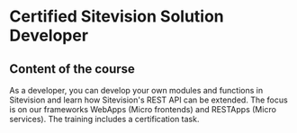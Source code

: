 # Certified Sitevision Solution Developer

## Content of the course
As a developer, you can develop your own modules and functions in Sitevision and learn how Sitevision's REST API can be extended. The focus is on our frameworks WebApps (Micro frontends) and RESTApps (Micro services). The training includes a certification task.
